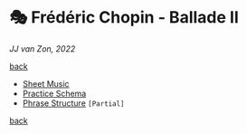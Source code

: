 🎭  Frédéric Chopin - Ballade Ⅱ
================================

*JJ van Zon, 2022*

[back](../README.md)

- [Sheet Music](sheet-music/README.md)
- [Practice Schema](chopin-ballade-2-practice-schema.md)
- [Phrase Structure](chopin-ballade-2-phrase-structure.md) `[Partial]`

[back](../README.md)